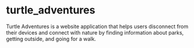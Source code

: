 # turtle_adventures  

Turtle Adventures is a website application that helps users disconnect from their devices and connect with nature by finding information about parks, getting outside, and going for a walk. 
